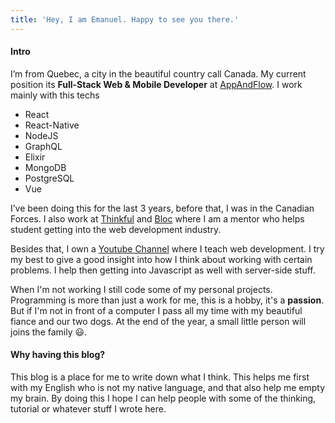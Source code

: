 ```yaml
---
title: 'Hey, I am Emanuel. Happy to see you there.'
---
```


#### Intro

I’m from Quebec, a city in the beautiful country call Canada. My current position its **Full-Stack Web & Mobile Developer** at [AppAndFlow](https://appandflow.com/). I work mainly with this techs

- React
- React-Native
- NodeJS
- GraphQL
- Elixir
- MongoDB
- PostgreSQL
- Vue

I’ve been doing this for the last 3 years, before that, I was in the Canadian Forces. I also work at [Thinkful](https://www.thinkful.com/) and [Bloc](https://bloc.io) where I am a mentor who helps student getting into the web development industry.

Besides that, I own a [Youtube Channel](https://www.youtube.com/channel/UC7R7bcH9-KEBDiGNP1mZnmw) where I teach web development. I try my best to give a good insight into how I think about working with certain problems. I help then getting into Javascript as well with server-side stuff.

When I'm not working I still code some of my personal projects. Programming is more than just a work for me, this is a hobby, it's a **passion**. But if I'm not in front of a computer I pass all my time with my beautiful fiance and our two dogs. At the end of the year, a small little person will joins the family 😃.

#### Why having this blog?

This blog is a place for me to write down what I think. This helps me first with my English who is not my native language, and that also help me empty my brain. By doing this I hope I can help people with some of the thinking, tutorial or whatever stuff I wrote here.
